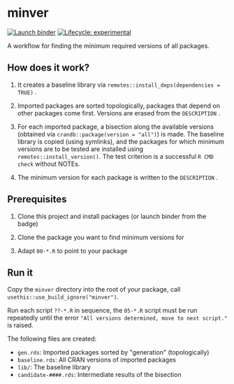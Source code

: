 # minver

<!-- badges: start -->
[![Launch binder](https://mybinder.org/badge_logo.svg)](https://mybinder.org/v2/gh/krlmlr/minver/master)
[![Lifecycle: experimental](https://img.shields.io/badge/lifecycle-experimental-orange.svg)](https://www.tidyverse.org/lifecycle/#experimental)
<!-- badges: end -->

A workflow for finding the minimum required versions of all packages.

## How does it work?

1. It creates a baseline library via `remotes::install_deps(dependencies = TRUE)` .

2. Imported packages are sorted topologically, packages that depend on other packages come first. Versions are erased from the `DESCRIPTION` .

3. For each imported package, a bisection along the available versions (obtained via `crandb::package(version = "all")`) is made. The baseline library is copied (using symlinks), and the packages for which minimum versions are to be tested are installed using `remotes::install_version()`. The test criterion is a successful `R CMD check` without NOTEs.

4. The minimum version for each package is written to the `DESCRIPTION` .

## Prerequisites

1. Clone this project and install packages (or launch binder from the badge)

1. Clone the package you want to find minimum versions for

1. Adapt `00-*.R` to point to your package

## Run it

Copy the `minver` directory into the root of your package, call `usethis::use_build_ignore("minver")`.

Run each script `??-*.R` in sequence, the `05-*.R` script must be run repeatedly until the error `"All versions determined, move to next script."` is raised.

The following files are created:

- `gen.rds`: Imported packages sorted by "generation" (topologically)
- `baseline.rds`: All CRAN versions of imported packages
- `lib/`: The baseline library
- `candidate-####.rds`: Intermediate results of the bisection
